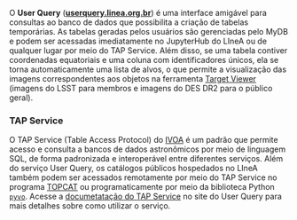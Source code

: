 

O **User Query** ([**userquery.linea.org.br**](https://userquery.linea.org.br/)) é uma interface amigável para consultas ao banco de dados que possibilita a criação de tabelas temporárias. As tabelas geradas pelos usuários são gerenciadas pelo MyDB e podem ser acessadas imediatamente no JupyterHub do LIneA ou de qualquer lugar por meio do TAP Service. Além disso, se uma tabela contiver coordenadas equatoriais e uma coluna com identificadores únicos, ela se torna automaticamente uma lista de alvos, o que permite a visualização das imagens correspondentes aos objetos na ferramenta [Target Viewer](../sci-platforms/target_viewer.md) (imagens do LSST para membros e imagens do DES DR2 para o público geral).

### TAP Service

O TAP Service (Table Access Protocol) do [IVOA](https://ivoa.net/index.html) é um padrão que permite acesso e consulta a bancos de dados astronômicos por meio de linguagem SQL, de forma padronizada e interoperável entre diferentes serviços. Além do serviço User Query, os catálogos públicos hospedados no LIneA também podem ser acessados remotamente por meio do TAP Service no programa [TOPCAT](https://www.star.bris.ac.uk/~mbt/topcat/) ou programaticamente por meio da biblioteca Python [`pyvo`](https://pyvo.readthedocs.io/en/latest/#). Acesse a [documetatação do TAP Service](https://userquery.linea.org.br/cms/services/scripted-access/) no site do User Query para mais detalhes sobre como utilizar o serviço.


